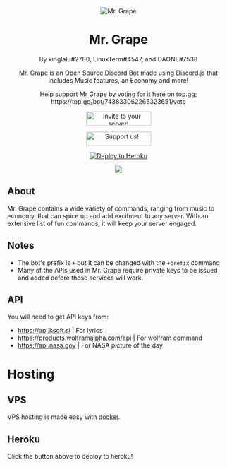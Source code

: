 <div align="center">
	<img src="https://i.ibb.co/RpBbyRP/mrgrape.png" title="Mr. Grape" alt="Mr. Grape" />
	<h1>Mr. Grape</h1>
	<p>By kinglalu#2780, LinuxTerm#4547, and DAONE#7538<p>
	<p>Mr. Grape is an Open Source Discord Bot made using Discord.js that includes Music features, an Economy and more!</p>
	<p> Help support Mr Grape by voting for it here on top.gg; https://top.gg/bot/743833062265323651/vote </p>
	<p><a href="https://discord.com/oauth2/authorize?client_id=743833062265323651&scope=bot&permissions=0">
    <img src="https://i.ibb.co/bRt9NHb/invite.png" width="147" height="32" alt="Invite to your server!"></a><p>
	<p><a href="https://upgrade.chat/checkout/743208211460653177">
    <img src="https://i.ibb.co/j8z9L0k/support.png" width="147" height="32" alt="Support us!"></a><p>
	<p> <a href="https://heroku.com/deploy?template=https://github.com/kinglalu/Mr.Grape-Beta"><img src="https://www.herokucdn.com/deploy/button.svg" alt="Deploy to Heroku"></a><p>
	<a href="https://discord.gg/2RKPmDg2A6" align="center">
<img src="https://img.shields.io/discord/743208211460653177?style=for-the-badge?" />
</a>
</div>


## About

Mr. Grape contains a wide variety of commands, ranging from music to economy, that can spice up and add excitment to any server.
With an extensive list of fun commands, it will keep your server engaged.

## Notes
* The bot's prefix is `+` but it can be changed with the `+prefix` command
* Many of the APIs used in Mr. Grape require private keys to be issued and added before those services will work.

## API

You will need to get API keys from:

* https://api.ksoft.si | For lyrics
* https://products.wolframalpha.com/api | For wolfram command
* https://api.nasa.gov | For NASA picture of the day

# Hosting

## VPS

VPS hosting is made easy with [docker](https://docker.com).

## Heroku

Click the button above to deploy to heroku!
